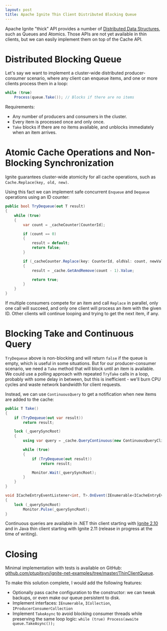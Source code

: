 ```yaml
---
layout: post
title: Apache Ignite Thin Client Distributed Blocking Queue
---
```


Apache Ignite "thick" API provides a number of [Distributed Data Structures](https://ignite.apache.org/features/datastructures.html), such as Queues and Atomics. Those APIs are not yet available in thin clients, but we can easily implement them on top of the Cache API.     


# Distributed Blocking Queue

Let's say we want to implement a cluster-wide distributed producer-consumer scenario, where any client can enqueue items,
and one or more clients process them in a loop:

```cs
while (true)
    Process(queue.Take()); // Blocks if there are no items
```

Requirements:
* Any number of producers and consumers in the cluster.
* Every item is processed once and only once.
* `Take` blocks if there are no items available, and unblocks immediately when an item arrives.


# Atomic Cache Operations and Non-Blocking Synchronization

Ignite guarantees cluster-wide atomicity for all cache operations, such as `Cache.Replace(key, old, new)`.

Using this fact we can implement safe concurrent `Enqueue` and `Dequeue` operations using an ID counter:

```cs
public bool TryDequeue(out T result)
{
    while (true)
    {
        var count = _cacheCounter[CounterId];

        if (count == 0)
        {
            result = default;
            return false;
        }

        if (_cacheCounter.Replace(key: CounterId, oldVal: count, newVal: count - 1))
        {
            result = _cache.GetAndRemove(count - 1).Value;

            return true;
        }
    }
}
```

If multiple consumers compete for an item and call `Replace` in parallel, only one call will succeed, and only one client will process an item with the given ID.
Other clients will continue looping and trying to get the next item, if any.


# Blocking Take and Continuous Query

`TryDequeue` above is non-blocking and will return `false` if the queue is empty, which is useful in some situations.
But for our producer-consumer scenario, we need a `Take` method that will block until an item is available.
We could use a polling approach with repeated `TryTake` calls in a loop, probably with some delay in between, but this is inefficient - we'll burn CPU cycles and waste network bandwidth for client requests.

Instead, we can use `ContinuousQuery` to get a notification when new items are added to the cache:

```cs
public T Take()
{
    if (TryDequeue(out var result))
        return result;

    lock (_querySyncRoot)
    {
        using var query = _cache.QueryContinuous(new ContinuousQueryClient<int, T>(this));

        while (true)
        {
            if (TryDequeue(out result))
                return result;

            Monitor.Wait(_querySyncRoot);
        }
    }
}

void ICacheEntryEventListener<int, T>.OnEvent(IEnumerable<ICacheEntryEvent<int, T>> evts)
{
    lock (_querySyncRoot)
        Monitor.Pulse(_querySyncRoot);
}
```

Continuous queries are available in .NET thin client starting with [Ignite 2.10](https://ptupitsyn.github.io/Whats-New-In-Ignite-Net-2.10/) and in Java thin client starting with Ignite 2.11 (release in progress at the time of writing). 

# Closing

Minimal implementation with tests is available on GitHub: [github.com/ptupitsyn/ignite-net-examples/tree/master/ThinClientQueue](https://github.com/ptupitsyn/ignite-net-examples/tree/master/ThinClientQueue).

To make this solution complete, I would add the following features:

* Optionally pass cache configuration to the constructor: we can tweak backups, or even make our queue persistent to disk. 
* Implement interfaces: `IEnumerable`, `ICollection`, `IProducerConsumerCollection`
* Implement `TakeAsync` to avoid blocking consumer threads while preserving the same loop logic: `while (true) Process(awaite queue.TakeAsync());`
